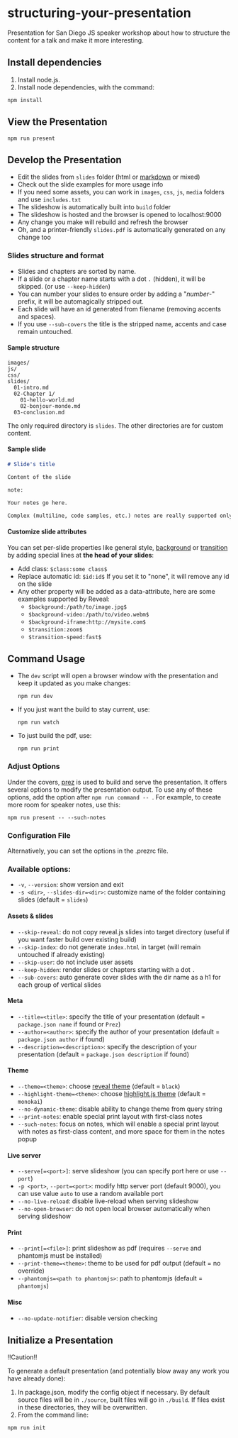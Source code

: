 # structuring-your-presentation
Presentation for San Diego JS speaker workshop about how to structure the content for a talk and make it more interesting.

## Install dependencies

1. Install node.js.
2. Install node dependencies, with the command:

  `npm install`

## View the Presentation

  `npm run present`

## Develop the Presentation

* Edit the slides from `slides` folder (html or [markdown](https://www.npmjs.com/package/marked) or mixed)
* Check out the slide examples for more usage info
* If you need some assets, you can work in `images`, `css`, `js`, `media` folders and use `includes.txt`
* The slideshow is automatically built into `build` folder
* The slideshow is hosted and the browser is opened to localhost:9000
* Any change you make will rebuild and refresh the browser
* Oh, and a printer-friendly `slides.pdf` is automatically generated on any change too

### Slides structure and format

* Slides and chapters are sorted by name.
* If a slide or a chapter name starts with a dot `.` (hidden), it will be skipped. (or use `--keep-hidden`)
* You can number your slides to ensure order by adding a "*number*-" prefix, it will be automagically stripped out.
* Each slide will have an id generated from filename (removing accents and spaces).
* If you use `--sub-covers` the title is the stripped name, accents and case remain untouched.

#### Sample structure

```
images/
js/
css/
slides/
  01-intro.md
  02-Chapter 1/
    01-hello-world.md
    02-bonjour-monde.md
  03-conclusion.md
```

The only required directory is `slides`. The other directories are for custom content.

#### Sample slide

```md
# Slide's title

Content of the slide

note:

Your notes go here.

Complex (multiline, code samples, etc.) notes are really supported only with --such-notes.
```

#### Customize slide attributes

You can set per-slide properties like general style, [background](https://github.com/hakimel/reveal.js/#slide-backgrounds) or [transition](https://github.com/hakimel/reveal.js/#slide-transitions) by adding special lines at **the head of your slides**:

* Add class: `$class:some class$`
* Replace automatic id: `$id:id$` If you set it to "none", it will remove any id on the slide
* Any other property will be added as a data-attribute, here are some examples supported by Reveal:
  * `$background:/path/to/image.jpg$`
  * `$background-video:/path/to/video.webm$`
  * `$background-iframe:http://mysite.com$`
  * `$transition:zoom$`
  * `$transition-speed:fast$`

## Command Usage

* The `dev` script will open a browser window with the presentation and keep it updated as you make changes:

  `npm run dev`

* If you just want the build to stay current, use:

  `npm run watch`

* To just build the pdf, use:

  `npm run print`

### Adjust Options

Under the covers, [prez](https://github.com/lmtm/prez) is used to build and serve the presentation. It offers several options to modify the presentation output. To use any of these options, add the option after `npm run command -- `. For example, to create more room for speaker notes, use this:

  `npm run present -- --such-notes`

### Configuration File

Alternatively, you can set the options in the .prezrc file.

### Available options:

* `-v`, `--version`: show version and exit
* `-s <dir>`, `--slides-dir=<dir>`: customize name of the folder containing slides (default = `slides`)

#### Assets & slides

* `--skip-reveal`: do not copy reveal.js slides into target directory (useful if you want faster build over existing build)
* `--skip-index`: do not generate `index.html` in target (will remain untouched if already existing)
* `--skip-user`: do not include user assets
* `--keep-hidden`: render slides or chapters starting with a dot `.`
* `--sub-covers`: auto generate cover slides with the dir name as a h1 for each group of vertical slides

#### Meta

* `--title=<title>`: specify the title of your presentation (default = `package.json name` if found or `Prez`)
* `--author=<author>`: specify the author of your presentation (default = `package.json author` if found)
* `--description=<description>`: specify the description of your presentation (default = `package.json description` if found)

#### Theme

* `--theme=<theme>`: choose [reveal theme](https://github.com/hakimel/reveal.js/tree/master/css/theme) (default = `black`)
* `--highlight-theme=<theme>`: choose [highlight.js theme](https://github.com/isagalaev/highlight.js/tree/master/src/styles) (default = `monokai`)
* `--no-dynamic-theme`: disable ability to change theme from query string
* `--print-notes`: enable special print layout with first-class notes
* `--such-notes`: focus on notes, which will enable a special print layout with notes as first-class content, and more space for them in the notes popup

#### Live server

* `--serve[=<port>]`: serve slideshow (you can specify port here or use `--port`)
* `-p <port>`, `--port=<port>`: modify http server port (default 9000), you can use value `auto` to use a random available port
* `--no-live-reload`: disable live-reload when serving slideshow
* `--no-open-browser`: do not open local browser automatically when serving slideshow

#### Print

* `--print[=<file>]`: print slideshow as pdf (requires `--serve` and phantomjs must be installed)
* `--print-theme=<theme>`: theme to be used for pdf output (default = no override)
* `--phantomjs=<path to phantomjs>`: path to phantomjs (default = `phantomjs`)

#### Misc

* `--no-update-notifier`: disable version checking


## Initialize a Presentation

!!Caution!!

To generate a default presentation (and potentially blow away any work you have already done):

1. In package.json, modify the config object if necessary. By default source files will be in `./source`, built files will go in `./build`. If files exist in these directories, they will be overwritten.
2. From the command line:

  `npm run init`
